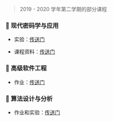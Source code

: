 <style>
    .crisp-client, #vcomments {
        display: none;
    }
</style>

> 2019 - 2020 学年第二学期的部分课程

### 🔑 现代密码学与应用

- 实验：[传送门](course/cryptography/)

- 课程资料：[传送门](https://github.com/JingqingLin/Cryptography)

### 👷 高级软件工程

- 作业：[传送门](course/software-engineering/)

### 🔐 算法设计与分析

- 作业和实验：[传送门](course/introduction-to-algorithms/)